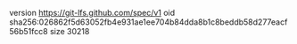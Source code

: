 version https://git-lfs.github.com/spec/v1
oid sha256:026862f5d63052fb4e931ae1ee704b84dda8b1c8beddb58d277eacf56b51fcc8
size 30218
